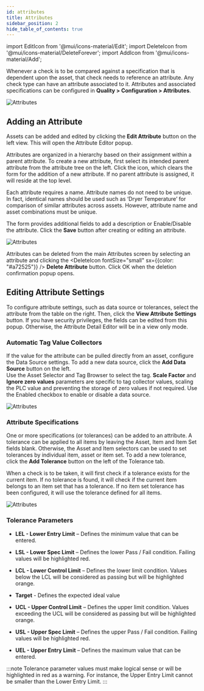 ```yaml
---
id: attributes
title: Attributes
sidebar_position: 2
hide_table_of_contents: true
---
```

import EditIcon from '@mui/icons-material/Edit';
import DeleteIcon from '@mui/icons-material/DeleteForever';
import AddIcon from '@mui/icons-material/Add';

Whenever a check is to be compared against a specification that is dependent upon the asset, that check needs to reference an attribute. Any check type can have an attribute associated to it. Attributes and associated specifications can be configured in **Quality > Configuration > Attributes**.

![Attributes](/img/ProcessAttributeOverview.png)

## Adding an Attribute
Assets can be added and edited by clicking the <EditIcon fontSize="small" /> **Edit Attribute** button on the left view. This will open the Attribute Editor popup.

Attributes are organized in a hierarchy based on their assignment within a parent attribute. To create a new attribute, first select its intended parent attribute from the attribute tree on the left. Click the <AddIcon fontSize="small" /> icon, which clears the form for the addition of a new attribute. If no parent attribute is assigned, it will reside at the top level.

Each attribute requires a name. Attribute names do not need to be unique. In fact, identical names should be used such as ‘Dryer Temperature’ for comparison of similar attributes across assets. However, attribute name and asset combinations must be unique.

The form provides additional fields to add a description or Enable/Disable the attribute. Click the **Save** button after creating or editing an attribute.

![Attributes](/img/ProcessAttributeEditCreate.png)

Attributes can be deleted from the main Attributes screen by selecting an attribute and clicking the <DeleteIcon fontSize="small" sx={{color: "#a72525"}} /> **Delete Attribute** button. Click OK when the deletion confirmation popup opens.

## Editing Attribute Settings
To configure attribute settings, such as data source or tolerances, select the attribute from the table on the right. Then, click the <EditIcon fontSize="small" /> **View Attribute Settings** button. If you have security privileges, the fields can be edited from this popup. Otherwise, the Attribute Detail Editor will be in a view only mode.

### Automatic Tag Value Collectors
If the value for the attribute can be pulled directly from an asset, configure the Data Source settings. To add a new data source, click the <AddIcon fontSize="small" />**Add Data Source** button on the left.  
Use the Asset Selector and Tag Browser to select the tag. **Scale Factor** and **Ignore zero values** parameters are specific to tag collector values, scaling the PLC value and preventing the storage of zero values if not required. Use the Enabled checkbox to enable or disable a data source. 

![Attributes](/img/ProcessAttributeDataSourceEditor.png)

### Attribute Specifications

One or more specifications (or tolerances) can be added to an attribute. A tolerance can be applied to all items by leaving the Asset, Item and Item Set fields blank. Otherwise, the Asset and Item selectors can be used to set tolerances by individual item, asset or item set. To add a new tolerance, click the <AddIcon fontSize="small" />**Add Tolerance** button on the left of the Tolerance tab.

When a check is to be taken, it will first check if a tolerance exists for the current item. If no tolerance is found, it will check if the current item belongs to an item set that has a tolerance. If no item set tolerance has been configured, it will use the tolerance defined for all items.

![Attributes](/img/ProcessAttributeToleranceEditor.png)


### Tolerance Parameters

- **LEL - Lower Entry Limit** – Defines the minimum value that can be entered.

- **LSL - Lower Spec Limit** – Defines the lower Pass / Fail condition. Failing values will be highlighted red.

- **LCL - Lower Control Limit** – Defines the lower limit condition. Values below the LCL will be considered as passing but will be highlighted orange.

- **Target** - Defines the expected ideal value

- **UCL - Upper Control Limit** – Defines the upper limit condition. Values exceeding the UCL will be considered as passing but will be highlighted orange.

- **USL - Upper Spec Limit** – Defines the upper Pass / Fail condition. Failing values will be highlighted red.

- **UEL - Upper Entry Limit** – Defines the maximum value that can be entered.

:::note 
Tolerance parameter values must make logical sense or will be highlighted in red as a warning. For instance, the Upper Entry Limit cannot be smaller than the Lower Entry Limit.
:::


